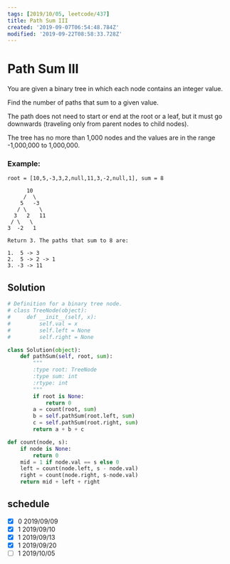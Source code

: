 ```yaml
---
tags: [2019/10/05, leetcode/437]
title: Path Sum III
created: '2019-09-07T06:54:48.784Z'
modified: '2019-09-22T08:58:33.728Z'
---
```


# Path Sum III

You are given a binary tree in which each node contains an integer value.

Find the number of paths that sum to a given value.

The path does not need to start or end at the root or a leaf, but it must go downwards (traveling only from parent nodes to child nodes).

The tree has no more than 1,000 nodes and the values are in the range -1,000,000 to 1,000,000.

### Example:

```
root = [10,5,-3,3,2,null,11,3,-2,null,1], sum = 8

      10
     /  \
    5   -3
   / \    \
  3   2   11
 / \   \
3  -2   1

Return 3. The paths that sum to 8 are:

1.  5 -> 3
2.  5 -> 2 -> 1
3. -3 -> 11
```

## Solution

```python
# Definition for a binary tree node.
# class TreeNode(object):
#     def __init__(self, x):
#         self.val = x
#         self.left = None
#         self.right = None

class Solution(object):
    def pathSum(self, root, sum):
        """
        :type root: TreeNode
        :type sum: int
        :rtype: int
        """
        if root is None:
            return 0
        a = count(root, sum)
        b = self.pathSum(root.left, sum)
        c = self.pathSum(root.right, sum)
        return a + b + c

def count(node, s):
    if node is None:
        return 0
    mid = 1 if node.val == s else 0
    left = count(node.left, s - node.val)
    right = count(node.right, s-node.val)
    return mid + left + right
```


## schedule

* [x] 0 2019/09/09
* [x] 1 2019/09/10
* [x] 1 2019/09/13
* [x] 1 2019/09/20
* [ ] 1 2019/10/05
